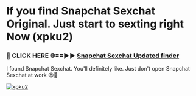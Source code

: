 # If you find Snapchat Sexchat Original. Just start to sexting right Now (xpku2)

<h3>🔴 CLICK HERE 🌐==►► <a href="https://tinyurl.com/mtbk5fxa" rel="nofollow">Snapchat Sexchat Updated finder</a></h3>

I found Snapchat Sexchat. You'll definitely like. Just don't open Snapchat Sexchat at work 😉💬

[![xpku2](https://i.imgur.com/Q8WKrnY.jpeg)](https://tinyurl.com/mtbk5fxa)
